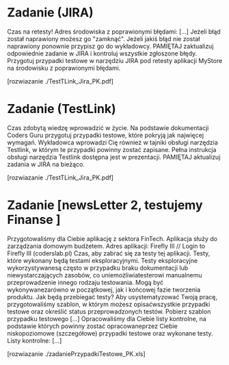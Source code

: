 # Zadanie (JIRA)

Czas na retesty!
Adres środowiska z poprawionymi błędami: [...]
Jeżeli błąd został naprawiony możesz go "zamknąć".
Jeżeli jakiś błąd nie został naprawiony ponownie przypisz go do wykładowcy.
PAMIĘTAJ zaktualizuj odpowiednie zadanie w JIRA i kontroluj wszystkie zgłoszone błędy.
Przygotuj przypadki testowe w narzędziu JIRA pod retesty aplikacji MyStore na środowisku z poprawionymi błędami.

[rozwiazanie ./TestTLink_Jira_PK.pdf] 

# Zadanie (TestLink)

Czas zdobytą wiedzę wprowadzić w życie. Na podstawie dokumentacji Coders Guru przygotuj
przypadki testowe, które pokryją jak najwięcej wymagań.
Wykładowca wprowadzi Cię również w tajniki obsługi narzędzia Testlink, w którym te przypadki
powinny zostać zapisane.
Pełna instrukcja obsługi narzędzia Testlink dostępna jest w prezentacji.
PAMIĘTAJ aktualizuj zadania w JIRA na bieżąco.

[rozwiazanie ./TestTLink_Jira_PK.pdf] 

# Zadanie [newsLetter 2, testujemy Finanse ]

Przygotowaliśmy dla Ciebie aplikację z sektora FinTech. 
Aplikacja służy do zarządzania domowym budżetem. Adres aplikacji:
Firefly III // Login to Firefly III (coderslab.pl)
Czas, aby zabrać się za testy tej aplikacji.
Testy, które wykonany będą testami eksploracyjnymi.
Testy eksploracyjne wykorzystywanesą często w przypadku braku dokumentacji lub niewystarczających zasobów, 
co uniemożliwiatesterowi manualnemu przeprowadzenie innego rodzaju testowania. 
Mogą być wykonywanezarówno w początkowej, jak i końcowej fazie tworzenia produktu.
Jak będą przebiegać testy?
Aby usystematyzować Twoją pracę, przygotowaliśmy szablon, w którym możesz opisaćwszystkie przypadki testowe oraz określić status przeprowadzonych testów.
Pobierz szablon przypadku testowego [...]
Opracowaliśmy dla Ciebie listy kontrolne, na podstawie których powinny zostać opracowaneprzez Ciebie niskopoziomowe (szczegółowe) przypadki testowe oraz wykonane testy.
Listy kontrolne:
[...]


[rozwiazanie ./zadaniePrzypadkiTestowe_PK.xls] 